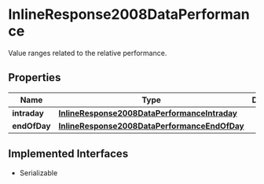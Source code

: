 

# InlineResponse2008DataPerformance

Value ranges related to the relative performance.

## Properties

Name | Type | Description | Notes
------------ | ------------- | ------------- | -------------
**intraday** | [**InlineResponse2008DataPerformanceIntraday**](InlineResponse2008DataPerformanceIntraday.md) |  |  [optional]
**endOfDay** | [**InlineResponse2008DataPerformanceEndOfDay**](InlineResponse2008DataPerformanceEndOfDay.md) |  |  [optional]


## Implemented Interfaces

* Serializable


